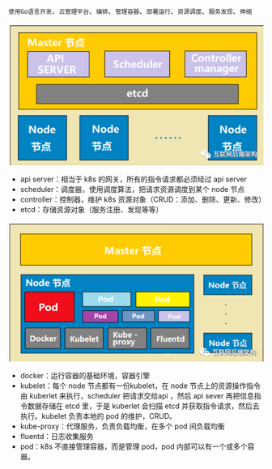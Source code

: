 `使用Go语言开发`、`云管理平台`、`编排`、`管理容器`、`部署运行`、`资源调度`、`服务发现`、`伸缩`

![image-20220615235916564](kubernetes.assets/image-20220615235916564.png)

- api server：相当于 k8s 的网关，所有的指令请求都必须经过 api server
- scheduler：调度器，使用调度算法，把请求资源调度到某个 node 节点
- controller：控制器，维护 k8s 资源对象（CRUD：添加、删除、更新、修改）
- etcd：存储资源对象（服务注册、发现等等）

![image-20220616000014658](kubernetes.assets/image-20220616000014658.png)

- docker：运行容器的基础环境，容器引擎
- kubelet：每个 node 节点都有一份kubelet，在 node 节点上的资源操作指令由 kuberlet 来执行，scheduler 把请求交给api ，然后 api sever 再把信息指令数据存储在 etcd 里，于是 kuberlet 会扫描 etcd 并获取指令请求，然后去执行。kubelet 负责本地的 pod 的维护，CRUD。
- kube-proxy：代理服务，负责负载均衡，在多个 pod 间负载均衡
- fluentd：日志收集服务
- pod：k8s 不直接管理容器，而是管理 pod，pod 内部可以有一个或多个容器。
